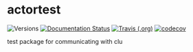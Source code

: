 # actortest

![Versions](https://img.shields.io/badge/python->3.7-blue)
[![Documentation Status](https://readthedocs.org/projects/sdss-actortest/badge/?version=latest)](https://sdss-actortest.readthedocs.io/en/latest/?badge=latest)
[![Travis (.org)](https://img.shields.io/travis/sdss/actortest)](https://travis-ci.org/sdss/actortest)
[![codecov](https://codecov.io/gh/sdss/actortest/branch/main/graph/badge.svg)](https://codecov.io/gh/sdss/actortest)

test package for communicating with clu
